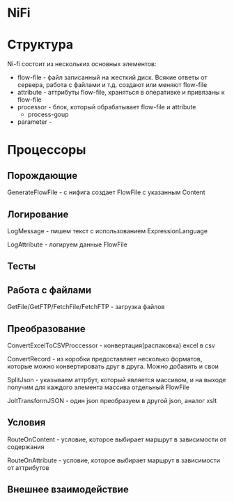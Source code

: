 # NiFi

# Структура

Ni-fi состоит из нескольких основных элементов:

-   flow-file - файл записанный на жесткий диск. Всякие ответы от сервера, работа с файлами и т.д. создают или меняют flow-file
-   attribute - аттрибуты flow-file, храняться в оперативке и привязаны к flow-file
-   processor - блок, который обрабатывает flow-file и attribute
    -   process-goup
-   parameter -

# Процессоры

## Порождающие

GenerateFlowFile - с нифига создает FlowFile с указанным Content

## Логирование

LogMessage - пишем текст с использованием ExpressionLanguage

LogAttribute - логируем данные FlowFile

## Тесты

## Работа с файлами

GetFile/GetFTP/FetchFile/FetchFTP - загрузка файлов

## Преобразование

ConvertExcelToCSVProccessor - конвертация(распаковка) excel в csv

ConvertRecord - из коробки предоставляет несколько форматов, которые можно конвертировать друг в друга. Можно добавить и свои

SplitJson - указываем аттрбут, который является массивом, и на выходе получим для каждого элемента массива отдельный FlowFile

JoltTransformJSON - один json преобразуем в другой json, аналог xslt

## Условия

RouteOnContent - условие, которое выбирает маршрут в зависимости от содержания

RouteOnAttribute - условие, которое выбирает маршрут в зависимости от аттрибутов

## Внешнее взаимодействие
